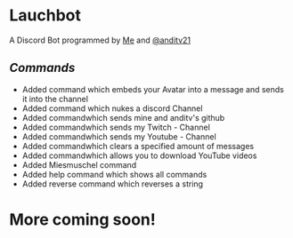 # Lauchbot
A Discord Bot programmed by [Me](https://github.com/Lauchschwert) and [@anditv21](https://github.com/anditv21)
## <b>_Commands_</b>
- Added command which embeds your Avatar into a message and sends it into the channel
- Added command which nukes a discord Channel
- Added commandwhich sends mine and anditv's github
- Added commandwhich sends my Twitch - Channel
- Added commandwhich sends my Youtube - Channel
- Added commandwhich clears a specified amount of messages
- Added commandwhich allows you to download YouTube videos
- Added Miesmuschel command
- Added help command which shows all commands
- Added reverse command which reverses a string
# More coming soon!
